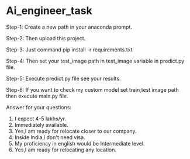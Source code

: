 # Ai_engineer_task


Step-1: Create a new path in your anaconda prompt.

Step-2: Then upload this project.

Step-3: Just command pip install -r requirements.txt

Step-4: Then set your test_image path in test_image variable in predict.py file.

Step-5: Execute predict.py file see your results.

Step-6: If you want to check my custom model set train,test image path then execute main.py file.



Answer for your questions:

1) I expect 4-5 lakhs/yr.
2) Immediately available.
4) Yes,I am ready for relocate closer to our company.
5) Inside India,i don't need visa.
6) My proficiency in english would be Intermediate level.
7) Yes,I am ready for relocating any location.
     
     
